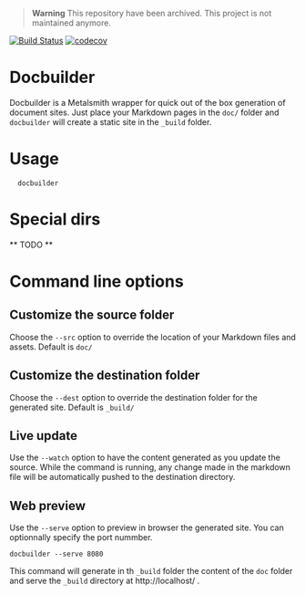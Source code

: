 > **Warning**
> This repository have been archived. This project is not maintained anymore.



[![Build Status](https://travis-ci.org/z720/docbuilder.svg?branch=master)](https://travis-ci.org/z720/docbuilder) [![codecov](https://codecov.io/gh/z720/docbuilder/branch/master/graph/badge.svg)](https://codecov.io/gh/z720/docbuilder)
# Docbuilder 

Docbuilder is a Metalsmith wrapper for quick out of the box generation of document sites.
Just place your Markdown pages in the `doc/` folder and `docbuilder` will create a static site in the `_build` folder.

# Usage
```
  docbuilder
```

# Special dirs

** TODO **

# Command line options

## Customize the source folder

Choose the `--src` option to override the location of your Markdown files and assets.
Default is `doc/`

## Customize the destination folder

Choose the `--dest` option to override the destination folder for the generated site.
Default is `_build/`

## Live update

Use the `--watch` option to have the content generated as you update the source.
While the command is running, any change made in the markdown file will be automatically pushed to the destination directory.

## Web preview

Use the `--serve` option to preview in browser the generated site. You can optionnally specify the port nummber.

```
docbuilder --serve 8080
```

This command will generate in th `_build` folder the content of the `doc` folder and serve the `_build` directory at http://localhost/ .





